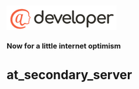 ![image alt <](../../.github/@developersmall.png) 
### Now for a little internet optimism

# at_secondary_server